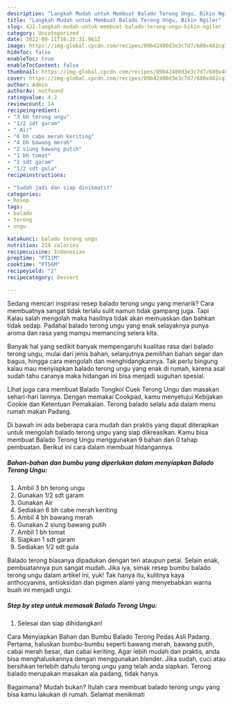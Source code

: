 ```yaml
---
description: "Langkah Mudah untuk Membuat Balado Terong Ungu, Bikin Ngiler"
title: "Langkah Mudah untuk Membuat Balado Terong Ungu, Bikin Ngiler"
slug: 421-langkah-mudah-untuk-membuat-balado-terong-ungu-bikin-ngiler
category: Uncategorized
date: 2022-09-11T16:25:31.961Z
image: https://img-global.cpcdn.com/recipes/09b42400d3e3c7d7/680x482cq70/balado-terong-ungu-foto-resep-utama.jpg
hideToc: false
enableToc: true
enableTocContent: false
thumbnail: https://img-global.cpcdn.com/recipes/09b42400d3e3c7d7/680x482cq70/balado-terong-ungu-foto-resep-utama.jpg
cover: https://img-global.cpcdn.com/recipes/09b42400d3e3c7d7/680x482cq70/balado-terong-ungu-foto-resep-utama.jpg
author: Admin
authorAv: notfound
ratingvalue: 4.2
reviewcount: 14
recipeingredient:
- "3 bh terong ungu"
- "1/2 sdt garam"
- " Air"
- "6 bh cabe merah keriting"
- "4 bh bawang merah"
- "2 siung bawang putih"
- "1 bh tomat"
- "1 sdt garam"
- "1/2 sdt gula"
recipeinstructions:

- "Sudah jadi dan siap dinikmati!"
categories:
- Resep
tags:
- balado
- terong
- ungu

katakunci: balado terong ungu 
nutrition: 219 calories
recipecuisine: Indonesian
preptime: "PT11M"
cooktime: "PT56M"
recipeyield: "2"
recipecategory: Dessert

---
```



Sedang mencari inspirasi resep balado terong ungu yang menarik? Cara membuatnya sangat tidak terlalu sulit namun tidak gampang juga. Tapi Kalau salah mengolah maka hasilnya tidak akan memuaskan dan bahkan tidak sedap. Padahal balado terong ungu yang enak selayaknya punya aroma dan rasa yang mampu memancing selera kita.


Banyak hal yang sedikit banyak mempengaruhi kualitas rasa dari balado terong ungu, mulai dari jenis bahan, selanjutnya pemilihan bahan segar dan bagus, hingga cara mengolah dan menghidangkannya. Tak perlu bingung kalau mau menyiapkan balado terong ungu yang enak di rumah, karena asal sudah tahu caranya maka hidangan ini bisa menjadi suguhan spesial.

Lihat juga cara membuat Balado Tongkol Cuek Terong Ungu dan masakan sehari-hari lainnya. Dengan memakai Cookpad, kamu menyetujui Kebijakan Cookie dan Ketentuan Pemakaian. Terong balado selalu ada dalam menu rumah makan Padang.


Di bawah ini ada beberapa cara mudah dan praktis yang dapat diterapkan untuk mengolah balado terong ungu yang siap dikreasikan. Kamu bisa membuat Balado Terong Ungu menggunakan 9 bahan dan 0 tahap pembuatan. Berikut ini cara dalam membuat hidangannya.

<!--inarticleads1-->

##### Bahan-bahan dan bumbu yang diperlukan dalam menyiapkan Balado Terong Ungu:

1. Ambil 3 bh terong ungu
1. Gunakan 1/2 sdt garam
1. Gunakan  Air
1. Sediakan 6 bh cabe merah keriting
1. Ambil 4 bh bawang merah
1. Gunakan 2 siung bawang putih
1. Ambil 1 bh tomat
1. Siapkan 1 sdt garam
1. Sediakan 1/2 sdt gula


Balado terong biasanya dipadukan dengan teri ataupun petai. Selain enak, pembuatannya pun sangat mudah. Jika iya, simak resep bumbu balado terong ungu dalam artikel ini, yuk! Tak hanya itu, kulitnya kaya anthocyanins, antioksidan dan pigmen alami yang menyebabkan warna buah ini menjadi ungu. 

<!--inarticleads2-->

##### Step by step untuk memasak Balado Terong Ungu:


1. Selesai dan siap dihidangkan!

Cara Menyiapkan Bahan dan Bumbu Balado Terong Pedas Asli Padang. Pertama, haluskan bumbu-bumbu seperti bawang merah, bawang putih, cabai merah besar, dan cabai keriting. Agar lebih mudah dan praktis, anda bisa menghaluskannya dengan menggunakan blender. Jika sudah, cuci atau bersihkan terlebih dahulu terong ungu yang telah anda siapkan. Terong balado merupakan masakan ala padang, tidak hanya. 

Bagaimana? Mudah bukan? Itulah cara membuat balado terong ungu yang bisa kamu lakukan di rumah. Selamat menikmati
